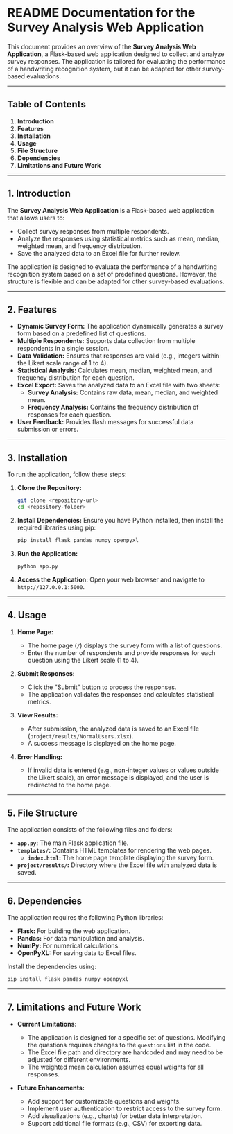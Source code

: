 # README Documentation for the Survey Analysis Web Application

This document provides an overview of the **Survey Analysis Web Application**, a Flask-based web application designed to collect and analyze survey responses. The application is tailored for evaluating the performance of a handwriting recognition system, but it can be adapted for other survey-based evaluations.

---

## Table of Contents
1. **Introduction**
2. **Features**
3. **Installation**
4. **Usage**
5. **File Structure**
6. **Dependencies**
7. **Limitations and Future Work**

---

## 1. Introduction
The **Survey Analysis Web Application** is a Flask-based web application that allows users to:
- Collect survey responses from multiple respondents.
- Analyze the responses using statistical metrics such as mean, median, weighted mean, and frequency distribution.
- Save the analyzed data to an Excel file for further review.

The application is designed to evaluate the performance of a handwriting recognition system based on a set of predefined questions. However, the structure is flexible and can be adapted for other survey-based evaluations.

---

## 2. Features
- **Dynamic Survey Form:** The application dynamically generates a survey form based on a predefined list of questions.
- **Multiple Respondents:** Supports data collection from multiple respondents in a single session.
- **Data Validation:** Ensures that responses are valid (e.g., integers within the Likert scale range of 1 to 4).
- **Statistical Analysis:** Calculates mean, median, weighted mean, and frequency distribution for each question.
- **Excel Export:** Saves the analyzed data to an Excel file with two sheets:
  - **Survey Analysis:** Contains raw data, mean, median, and weighted mean.
  - **Frequency Analysis:** Contains the frequency distribution of responses for each question.
- **User Feedback:** Provides flash messages for successful data submission or errors.

---

## 3. Installation
To run the application, follow these steps:

1. **Clone the Repository:**
   ```bash
   git clone <repository-url>
   cd <repository-folder>
   ```

2. **Install Dependencies:**
   Ensure you have Python installed, then install the required libraries using pip:
   ```bash
   pip install flask pandas numpy openpyxl
   ```

3. **Run the Application:**
   ```bash
   python app.py
   ```

4. **Access the Application:**
   Open your web browser and navigate to `http://127.0.0.1:5000`.

---

## 4. Usage
1. **Home Page:**
   - The home page (`/`) displays the survey form with a list of questions.
   - Enter the number of respondents and provide responses for each question using the Likert scale (1 to 4).

2. **Submit Responses:**
   - Click the "Submit" button to process the responses.
   - The application validates the responses and calculates statistical metrics.

3. **View Results:**
   - After submission, the analyzed data is saved to an Excel file (`project/results/NormalUsers.xlsx`).
   - A success message is displayed on the home page.

4. **Error Handling:**
   - If invalid data is entered (e.g., non-integer values or values outside the Likert scale), an error message is displayed, and the user is redirected to the home page.

---

## 5. File Structure
The application consists of the following files and folders:
- **`app.py`:** The main Flask application file.
- **`templates/`:** Contains HTML templates for rendering the web pages.
  - **`index.html`:** The home page template displaying the survey form.
- **`project/results/`:** Directory where the Excel file with analyzed data is saved.

---

## 6. Dependencies
The application requires the following Python libraries:
- **Flask:** For building the web application.
- **Pandas:** For data manipulation and analysis.
- **NumPy:** For numerical calculations.
- **OpenPyXL:** For saving data to Excel files.

Install the dependencies using:
```bash
pip install flask pandas numpy openpyxl
```

---

## 7. Limitations and Future Work
- **Current Limitations:**
  - The application is designed for a specific set of questions. Modifying the questions requires changes to the `questions` list in the code.
  - The Excel file path and directory are hardcoded and may need to be adjusted for different environments.
  - The weighted mean calculation assumes equal weights for all responses.

- **Future Enhancements:**
  - Add support for customizable questions and weights.
  - Implement user authentication to restrict access to the survey form.
  - Add visualizations (e.g., charts) for better data interpretation.
  - Support additional file formats (e.g., CSV) for exporting data.

